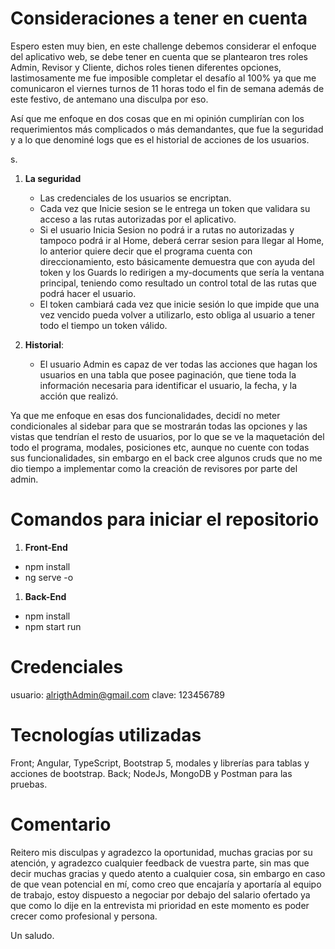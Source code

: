 # Consideraciones a tener en cuenta

Espero esten muy bien, en este challenge debemos considerar el enfoque del aplicativo web, se debe tener en cuenta que se plantearon tres roles Admin, Revisor y Cliente, dichos roles tienen diferentes opciones, lastimosamente me fue imposible completar el desafío al 100% ya que me comunicaron el viernes turnos de 11 horas todo el fin de semana además de este festivo, de antemano una disculpa por eso.

Así que me enfoque en dos cosas que en mi opinión cumplirían con los requerimientos más complicados o más demandantes, que fue la seguridad y a lo que denominé logs que es el historial de acciones de los usuarios.

s.

1. **La seguridad**

   - Las credenciales de los usuarios se encriptan.
   - Cada vez que Inicie sesion se le entrega un token que validara su acceso a las rutas autorizadas por el aplicativo.
   - Si el usuario Inicia Sesion no podrá ir a rutas no autorizadas y tampoco podrá ir al Home, deberá cerrar sesion para llegar al Home, lo anterior quiere decir que el programa cuenta con direccionamiento, esto básicamente demuestra que con ayuda del token y los Guards lo redirigen a my-documents que sería la ventana principal, teniendo como resultado un control total de las rutas que podrá hacer el usuario.
   - El token cambiará cada vez que inicie sesión lo que impide que una vez vencido pueda volver a utilizarlo, esto obliga al usuario a tener todo el tiempo un token válido.

2. **Historial**:
   - El usuario Admin es capaz de ver todas las acciones que hagan los usuarios en una tabla que posee paginación, que tiene toda la información necesaria para identificar el usuario, la fecha, y la acción que realizó.

Ya que me enfoque en esas dos funcionalidades, decidí no meter condicionales al sidebar para que se mostrarán todas las opciones y las vistas que tendrían el resto de usuarios, por lo que se ve la maquetación del todo el programa, modales, posiciones etc, aunque no cuente con todas sus funcionalidades, sin embargo en el back cree algunos cruds que no me dio tiempo a implementar como la creación de revisores por parte del admin.

# Comandos para iniciar el repositorio

1.  **Front-End**

- npm install
- ng serve -o

1.  **Back-End**

- npm install
- npm start run

# Credenciales

usuario: alrigthAdmin@gmail.com
clave: 123456789

# Tecnologías utilizadas

Front; Angular, TypeScript, Bootstrap 5, modales y librerías para tablas y acciones de bootstrap.
Back; NodeJs, MongoDB y Postman para las pruebas.

# Comentario

Reitero mis disculpas y agradezco la oportunidad, muchas gracias por su atención, y agradezco cualquier feedback de vuestra parte, sin mas que decir muchas gracias y quedo atento a cualquier cosa, sin embargo en caso de que vean potencial en mí, como creo que encajaría y aportaría al equipo de trabajo, estoy dispuesto a negociar por debajo del salario ofertado ya que como lo dije en la entrevista mi prioridad en este momento es poder crecer como profesional y persona.

Un saludo.
